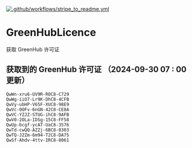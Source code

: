 [![.github/workflows/stripe_to_readme.yml](https://github.com/zjx-kimi/GreenHubLicence/actions/workflows/stripe_to_readme.yml/badge.svg)](https://github.com/zjx-kimi/GreenHubLicence/actions/workflows/stripe_to_readme.yml)
# GreenHubLicence
获取 GreenHub 许可证
## 获取到的 GreenHub 许可证 （2024-09-30 07 : 00 更新）
```
QwWn-xru6-UV9R-ROC8-C729
QwWg-iiO7-Lr9K-DhC8-4CFB
QwVy-ubHP-V65F-XUC8-98E9
QwVc-0OFv-6nGN-42C8-CE8A
QwVC-YZJZ-STUG-ihC8-9AFB
QwV0-2OLa-IDSg-15C8-FF58
QwUp-bcgf-ycAT-UaC8-3576
QwTd-cwQQ-AZZj-6BC8-0303
QwTQ-J2Zm-6m94-T2C8-DA75
QwSf-Ahdv-4ttv-IRC8-8061
```
